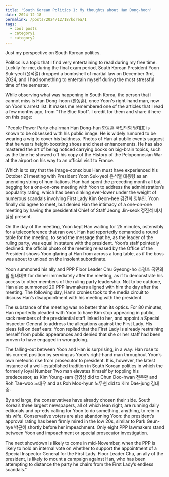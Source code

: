 ```yaml
---
title: 'South Korean Politics 1: My thoughts about Han Dong-hoon'
date: 2024-12-18
permalink: /posts/2024/12/18/korea/1
tags:
  - cool posts
  - category1
  - category2
---
```


Just my perspective on South Korean politics.
<!-- This is a sample blog post. Lorem ipsum I can't remember the rest of lorem ipsum and don't have an internet connection right now. Testing testing testing this blog post. Blog posts are cool.

Headings are cool
======

You can have many headings
======

Aren't headings cool?
------ -->

Politics is a topic that I find very entertaining to read during my free time. Luckily for me, during the final exam period, South Korean President Yoon Suk-yeol (윤석열) dropped a bombshell of martial law on December 3rd, 2024, and I had something to entertain myself during the most stressful time of the semester.

While observing what was happening in South Korea, the person that I cannot miss is Han Dong-hoon (한동훈), once Yoon's right-hand man, now on Yoon's arrest list. It makes me remembered one of the articles that I read a few months ago, from "The Blue Roof". I credit for them and share it here on this page:

"People Power Party chairman Han Dong-hun 한동훈 국민의힘 당대표 is known to be obsessed with his public image. He is widely rumored to be wearing a wig to cover his baldness. Photos of Han at public events suggest that he wears height-boosting shoes and chest enhancements. He has also mastered the art of being noticed carrying books on big-brain topics, such as the time he showed off his copy of the History of the Peloponnesian War at the airport on his way to an official visit to France.

Which is to say that the image-conscious Han must have experienced his October 21 meeting with President Yoon Suk-yeol 윤석열 대통령 as an unending string of humiliations. Han had spent the preceding month all but begging for a one-on-one meeting with Yoon to address the administration’s popularity rating, which has been sinking ever-lower under the weight of numerous scandals involving First Lady Kim Geon-hee 김건희 영부인. Yoon finally did agree to meet, but denied Han the intimacy of a one-on-one meeting by having the presidential Chief of Staff Jeong Jin-seok 정진석 비서실장 present.

On the day of the meeting, Yoon kept Han waiting for 25 minutes, ostensibly for a teleconference that ran over. Han had reportedly demanded a round table for the meeting, to send the message that he, as the leader of the ruling party, was equal in stature with the president. Yoon’s staff pointedly declined: the official photo of the meeting released by the Office of the President shows Yoon glaring at Han from across a long table, as if the boss was about to unload on the insolent subordinate.

Yoon summoned his ally and PPP Floor Leader Chu Gyeong-ho 추경호 국민의힘 원내대표 for dinner immediately after the meeting, as if to demonstrate his access to other members of the ruling party leadership. Not to be outdone, Han also summoned 20 PPP lawmakers aligned with him the day after the meeting. The following day, Han’s cronies took to the media circuit to discuss Han’s disappointment with his meeting with the president.

The substance of the meeting was no better than its optics. For 80 minutes, Han reportedly pleaded with Yoon to have Kim stop appearing in public, sack members of the presidential staff linked to her, and appoint a Special Inspector General to address the allegations against the First Lady. His pleas fell on deaf ears: Yoon replied that the First Lady is already restraining herself from public appearances and denied that she or her staff had been proven to have engaged in wrongdoing.

The falling-out between Yoon and Han is surprising, in a way: Han rose to his current position by serving as Yoon’s right-hand man throughout Yoon’s own meteoric rise from prosecutor to president.  It is, however, the latest instance of a well-established tradition in South Korean politics in which the formerly loyal Number Two man elevates himself by toppling his predecessor, as Kim Young-sam 김영삼 did to Chun Doo-hwan 전두환 and Roh Tae-woo 노태우 and as Roh Moo-hyun 노무현 did to Kim Dae-jung 김대중.

By and large, the conservatives have already chosen their side. South Korea’s three largest newspapers, all of which lean right, are running daily editorials and op-eds calling for Yoon to do something, anything, to rein in his wife. Conservative voters are also abandoning Yoon: the president’s approval rating has been firmly mired in the low 20s, similar to Park Geun-hye 박근혜 shortly before her impeachment. Only eight PPP lawmakers stand between Yoon and impeachment or special prosecutor investigation. 

The next showdown is likely to come in mid-November, when the PPP is likely to hold an internal vote on whether to support the appointment of a Special Inspector General for the First Lady. Floor Leader Chu, an ally of the president, is likely to mount a campaign against Han, who has been attempting to distance the party he chairs from the First Lady’s endless scandals."